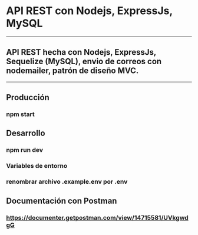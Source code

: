 # API REST con Nodejs, ExpressJs, MySQL

__________
## API REST hecha con Nodejs, ExpressJs, Sequelize (MySQL), envio de correos con nodemailer, patrón de diseño MVC.
_________

## Producción
### npm start

## Desarrollo
### npm run dev

### Variables de entorno
### renombrar archivo .example.env por .env

## Documentación con Postman
### https://documenter.getpostman.com/view/14715581/UVkgwdgG